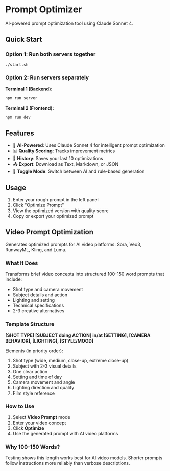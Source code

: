 # Prompt Optimizer

AI-powered prompt optimization tool using Claude Sonnet 4.

## Quick Start

### Option 1: Run both servers together

```bash
./start.sh
```

### Option 2: Run servers separately

**Terminal 1 (Backend):**

```bash
npm run server
```

**Terminal 2 (Frontend):**

```bash
npm run dev
```

## Features

- 🤖 **AI-Powered**: Uses Claude Sonnet 4 for intelligent prompt optimization
- 📊 **Quality Scoring**: Tracks improvement metrics
- 💾 **History**: Saves your last 10 optimizations
- 📤 **Export**: Download as Text, Markdown, or JSON
- 🔄 **Toggle Mode**: Switch between AI and rule-based generation

## Usage

1. Enter your rough prompt in the left panel
2. Click "Optimize Prompt"
3. View the optimized version with quality score
4. Copy or export your optimized prompt

## Video Prompt Optimization

Generates optimized prompts for AI video platforms: Sora, Veo3, RunwayML, Kling, and Luma.

### What It Does

Transforms brief video concepts into structured 100-150 word prompts that include:
- Shot type and camera movement
- Subject details and action
- Lighting and setting
- Technical specifications
- 2-3 creative alternatives

### Template Structure

**[SHOT TYPE] [SUBJECT doing ACTION] in/at [SETTING], [CAMERA BEHAVIOR], [LIGHTING], [STYLE/MOOD]**

Elements (in priority order):
1. Shot type (wide, medium, close-up, extreme close-up)
2. Subject with 2-3 visual details
3. One clear action
4. Setting and time of day
5. Camera movement and angle
6. Lighting direction and quality
7. Film style reference

### How to Use

1. Select **Video Prompt** mode
2. Enter your video concept
3. Click **Optimize**
4. Use the generated prompt with AI video platforms

### Why 100-150 Words?

Testing shows this length works best for AI video models. Shorter prompts follow instructions more reliably than verbose descriptions.
